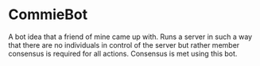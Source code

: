 # CommieBot
A bot idea that a friend of mine came up with. Runs a server in such a way that there are no individuals in control of the server but rather member consensus is required for all actions. Consensus is met using this bot.